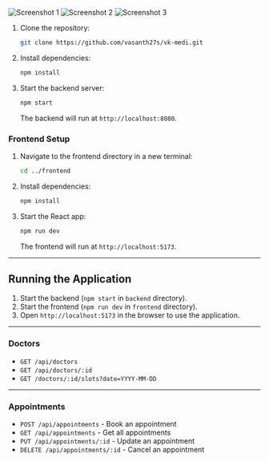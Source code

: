 
![Screenshot 1](src/images/image1.png)
![Screenshot 2](src/images/image2.png)
![Screenshot 3](src/images/image3.png)


1. Clone the repository:
   ```sh
   git clone https://github.com/vasanth27s/vk-medi.git
   ```
2. Install dependencies:
   ```sh
   npm install
   
4. Start the backend server:
   ```sh
   npm start
   ```
   The backend will run at `http://localhost:8080`.

### Frontend Setup

1. Navigate to the frontend directory in a new terminal:
   ```sh
   cd ../frontend
   ```
2. Install dependencies:
   ```sh
   npm install
   ```
3. Start the React app:
   ```sh
   npm run dev
   ```
   The frontend will run at `http://localhost:5173`.

---

## Running the Application

1. Start the backend (`npm start` in `backend` directory).
2. Start the frontend (`npm run dev` in `frontend` directory).
3. Open `http://localhost:5173` in the browser to use the application.

---





### Doctors

- `GET /api/doctors` 
- `GET /api/doctors/:id` 
- `GET /doctors/:id/slots?date=YYYY-MM-DD`

---
### Appointments

- `POST /api/appointments` - Book an appointment
- `GET /api/appointments` - Get all appointments
- `PUT /api/appointments/:id` - Update an appointment
- `DELETE /api/appointments/:id` - Cancel an appointment



